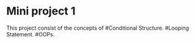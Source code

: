 # Mini project 1
This project consist of the concepts of
#Conditional Structure.
#Looping Statement.
#OOPs.
